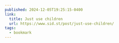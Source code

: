 ```yaml
---
published: 2024-12-05T19:25:15-0400
link:
  title: Just use children
  url: https://www.sid.st/post/just-use-children/
tags:
  - bookmark
---
```

